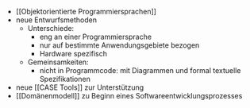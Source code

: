 - [[Objektorientierte Programmiersprachen]]
- neue Entwurfsmethoden
	- Unterschiede:
		- eng an einer Programmiersprache
		- nur auf bestimmte Anwendungsgebiete bezogen
		- Hardware spezifisch
	- Gemeinsamkeiten:
		- nicht in Programmcode: mit Diagrammen und formal textuelle Spezifikationen
- neue [[CASE Tools]] zur Unterstützung
- [[Domänenmodell]] zu Beginn eines Softwareentwicklungsprozesses